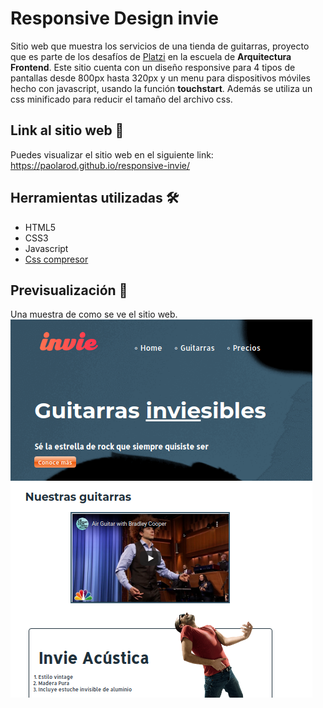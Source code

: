 # Responsive Design invie

Sitio web que muestra los servicios de una tienda de guitarras, proyecto que es parte de los desafíos de [Platzi](https://platzi.com/) en la escuela de **Arquitectura Frontend**. Este sitio cuenta con un diseño responsive para 4 tipos de pantallas desde 800px hasta 320px y un menu para dispositivos móviles hecho con javascript, usando la función **touchstart**. Además se utiliza un css minificado para reducir el tamaño del archivo css. 

## Link al sitio web 📌
Puedes visualizar el sitio web en el siguiente link:
https://paolarod.github.io/responsive-invie/
 
## Herramientas utilizadas 🛠
* HTML5
* CSS3
* Javascript
* [Css compresor](https://csscompressor.com/) 

## Previsualización 📖
Una muestra de como se ve el sitio web. 
![](https://github.com/PaolaRod/responsive-invie/blob/master/images/desing-responsive.png)
